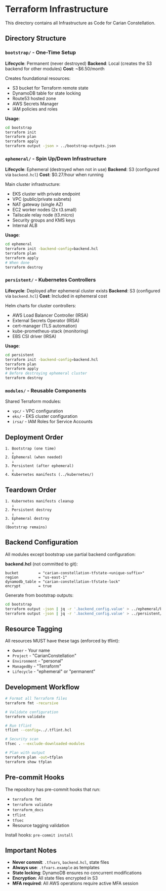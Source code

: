 # Terraform Infrastructure

This directory contains all Infrastructure as Code for Carian Constellation.

## Directory Structure

### `bootstrap/` - One-Time Setup
**Lifecycle**: Permanent (never destroyed)
**Backend**: Local (creates the S3 backend for other modules)
**Cost**: ~$6.50/month

Creates foundational resources:
- S3 bucket for Terraform remote state
- DynamoDB table for state locking
- Route53 hosted zone
- AWS Secrets Manager
- IAM policies and roles

**Usage**:
```bash
cd bootstrap
terraform init
terraform plan
terraform apply
terraform output -json > ../bootstrap-outputs.json
```

### `ephemeral/` - Spin Up/Down Infrastructure
**Lifecycle**: Ephemeral (destroyed when not in use)
**Backend**: S3 (configured via `backend.hcl`)
**Cost**: $0.27/hour when running

Main cluster infrastructure:
- EKS cluster with private endpoint
- VPC (public/private subnets)
- NAT gateway (single AZ)
- EC2 worker nodes (2x t3.small)
- Tailscale relay node (t3.micro)
- Security groups and KMS keys
- Internal ALB

**Usage**:
```bash
cd ephemeral
terraform init -backend-config=backend.hcl
terraform plan
terraform apply
# When done
terraform destroy
```

### `persistent/` - Kubernetes Controllers
**Lifecycle**: Deployed after ephemeral cluster exists
**Backend**: S3 (configured via `backend.hcl`)
**Cost**: Included in ephemeral cost

Helm charts for cluster controllers:
- AWS Load Balancer Controller (IRSA)
- External Secrets Operator (IRSA)
- cert-manager (TLS automation)
- kube-prometheus-stack (monitoring)
- EBS CSI driver (IRSA)

**Usage**:
```bash
cd persistent
terraform init -backend-config=backend.hcl
terraform plan
terraform apply
# Before destroying ephemeral cluster
terraform destroy
```

### `modules/` - Reusable Components
Shared Terraform modules:
- `vpc/` - VPC configuration
- `eks/` - EKS cluster configuration
- `irsa/` - IAM Roles for Service Accounts

## Deployment Order

```
1. Bootstrap (one time)
   ↓
2. Ephemeral (when needed)
   ↓
3. Persistent (after ephemeral)
   ↓
4. Kubernetes manifests (../kubernetes/)
```

## Teardown Order

```
1. Kubernetes manifests cleanup
   ↓
2. Persistent destroy
   ↓
3. Ephemeral destroy
   ↓
(Bootstrap remains)
```

## Backend Configuration

All modules except bootstrap use partial backend configuration:

**backend.hcl** (not committed to git):
```hcl
bucket         = "carian-constellation-tfstate-<unique-suffix>"
region         = "us-east-1"
dynamodb_table = "carian-constellation-tfstate-lock"
encrypt        = true
```

Generate from bootstrap outputs:
```bash
cd bootstrap
terraform output -json | jq -r '.backend_config.value' > ../ephemeral/backend.hcl
terraform output -json | jq -r '.backend_config.value' > ../persistent/backend.hcl
```

## Resource Tagging

All resources MUST have these tags (enforced by tflint):
- `Owner` - Your name
- `Project` - "CarianConstellation"
- `Environment` - "personal"
- `ManagedBy` - "Terraform"
- `Lifecycle` - "ephemeral" or "permanent"

## Development Workflow

```bash
# Format all Terraform files
terraform fmt -recursive

# Validate configuration
terraform validate

# Run tflint
tflint --config=../.tflint.hcl

# Security scan
tfsec . --exclude-downloaded-modules

# Plan with output
terraform plan -out=tfplan
terraform show tfplan
```

## Pre-commit Hooks

The repository has pre-commit hooks that run:
- `terraform fmt`
- `terraform validate`
- `terraform_docs`
- `tflint`
- `tfsec`
- Resource tagging validation

Install hooks: `pre-commit install`

## Important Notes

- **Never commit**: `.tfvars`, `backend.hcl`, state files
- **Always use**: `.tfvars.example` as templates
- **State locking**: DynamoDB ensures no concurrent modifications
- **Encryption**: All state files encrypted in S3
- **MFA required**: All AWS operations require active MFA session
